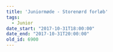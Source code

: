 ```yaml
---
title: 'Juniormøde - Storenørd forløb'
tags:
  - Junior
date_start: "2017-10-31T18:00:00"
date_end: "2017-10-31T20:00:00"
old_id: 6900
---
```

